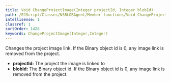 ```yaml
---
title: Void ChangeProjectImage(Integer projectId, Integer blobId)
path: /EJScript/Classes/NSBLOBAgent/Member functions/Void ChangeProjectImage(Integer p_0, Integer p_1)
intellisense: 1
classref: 1
sortOrder: 1428
keywords: ChangeProjectImage(Integer,Integer)
---
```



Changes the project image link. If the Binary object id is 0, any image link is removed from the project.



* **projectId:** The project the image is linked to
* **blobId:** The Binary object id. If the Binary object id is 0, any image link is removed from the project.


